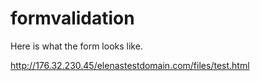 # formvalidation
Here is what the form looks like.

http://176.32.230.45/elenastestdomain.com/files/test.html
